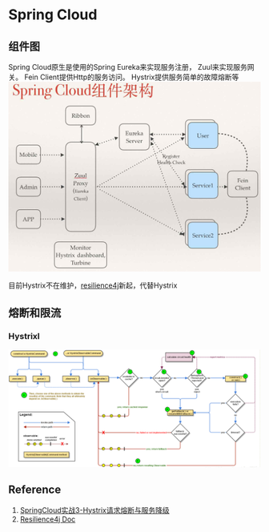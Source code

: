 # Spring Cloud



## 组件图
Spring Cloud原生是使用的Spring Eureka来实现服务注册， Zuul来实现服务网关。 Fein Client提供Http的服务访问。 Hystrix提供服务简单的故障熔断等
![Spring Cloud 组件图](images/springcloud_component.jpg)

目前Hystrix不在维护，[resilience4j](https://github.com/resilience4j/resilience4j)新起，代替Hystrix

## 熔断和限流
### Hystrixl
![Hystrixl流程图](images/Hystricxl%20Processor.png)
### 



## Reference
1. [SpringCloud实战3-Hystrix请求熔断与服务降级](https://www.cnblogs.com/huangjuncong/p/9026949.html)
2. [Resilience4j Doc](https://resilience4j.readme.io/docs)
